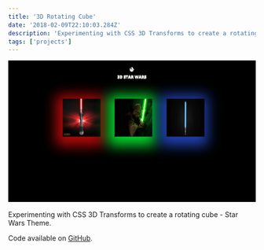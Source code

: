 ```yaml
---
title: '3D Rotating Cube'
date: '2018-02-09T22:10:03.284Z'
description: 'Experimenting with CSS 3D Transforms to create a rotating cube - Star Wars Theme.'
tags: ['projects']
---
```


![3D Rotating Cube project](./rotating-cube.png)

Experimenting with CSS 3D Transforms to create a rotating cube - Star Wars Theme.

Code available on [GitHub](https://github.com/eneax/3D_Rotating_Cube).
